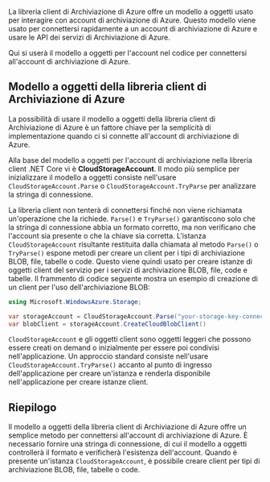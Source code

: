 La libreria client di Archiviazione di Azure offre un modello a oggetti usato per interagire con account di archiviazione di Azure. Questo modello viene usato per connettersi rapidamente a un account di archiviazione di Azure e usare le API dei servizi di Archiviazione di Azure. 

Qui si userà il modello a oggetti per l'account nel codice per connettersi all'account di archiviazione di Azure.

## <a name="azure-storage-client-library-object-model"></a>Modello a oggetti della libreria client di Archiviazione di Azure

La possibilità di usare il modello a oggetti della libreria client di Archiviazione di Azure è un fattore chiave per la semplicità di implementazione quando ci si connette all'account di archiviazione di Azure.

Alla base del modello a oggetti per l'account di archiviazione nella libreria client .NET Core vi è **CloudStorageAccount**. Il modo più semplice per inizializzare il modello a oggetti consiste nell'usare `CloudStorageAccount.Parse` o `CloudStorageAccount.TryParse` per analizzare la stringa di connessione.

La libreria client non tenterà di connettersi finché non viene richiamata un'operazione che la richiede. `Parse()` e `TryParse()` garantiscono solo che la stringa di connessione abbia un formato corretto, ma non verificano che l'account sia presente o che la chiave sia corretta. L'istanza `CloudStorageAccount` risultante restituita dalla chiamata al metodo `Parse()` o `TryParse()` espone metodi per creare un client per i tipi di archiviazione BLOB, file, tabelle o code. Questo viene quindi usato per creare istanze di oggetti client del servizio per i servizi di archiviazione BLOB, file, code e tabelle. Il frammento di codice seguente mostra un esempio di creazione di un client per l'uso dell'archiviazione BLOB:

```c#
using Microsoft.WindowsAzure.Storage;

var storageAccount = CloudStorageAccount.Parse("your-storage-key-connection-string");
var blobClient = storageAccount.CreateCloudBlobClient()
```

`CloudStorageAccount` e gli oggetti client sono oggetti leggeri che possono essere creati on demand o inizialmente per essere poi condivisi nell'applicazione. Un approccio standard consiste nell'usare `CloudStorageAccount.TryParse()` accanto al punto di ingresso dell'applicazione per creare un'istanza e renderla disponibile nell'applicazione per creare istanze client.

## <a name="summary"></a>Riepilogo

Il modello a oggetti della libreria client di Archiviazione di Azure offre un semplice metodo per connettersi all'account di archiviazione di Azure. È necessario fornire una stringa di connessione, di cui il modello a oggetti controllerà il formato e verificherà l'esistenza dell'account. Quando è presente un'istanza `CloudStorageAccount`, è possibile creare client per tipi di archiviazione BLOB, file, tabelle o code.